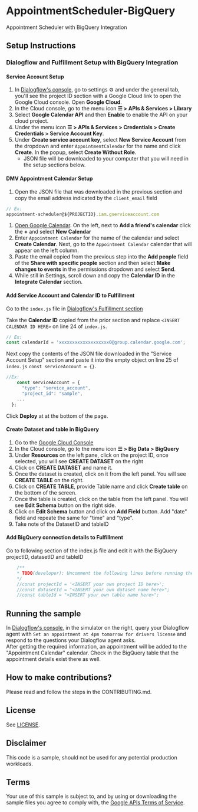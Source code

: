 # AppointmentScheduler-BigQuery
Appointment Scheduler with BigQuery Integration

## Setup Instructions
### Dialogflow and Fulfillment Setup with BigQuery Integration

#### Service Account Setup
1. In [Dialogflow's console](https://console.dialogflow.com), go to settings ⚙ and under the general tab, you'll see the project ID section with a Google Cloud link to open the Google Cloud console. Open **Google Cloud**.
1. In the Cloud console, go to the menu icon **☰ > APIs & Services > Library**
1. Select **Google Calendar API** and then **Enable** to enable the API on your cloud project.
1. Under the menu icon **☰ > APIs & Services > Credentials > Create Credentials > Service Account Key**.
1. Under **Create service account key**, select **New Service Account** from the dropdown and enter `AppointmentCalendar` for the name and click **Create**. In the popup, select **Create Without Role**.
    + JSON file will be downloaded to your computer that you will need in the setup sections below.

#### DMV Appointment Calendar Setup
1. Open the JSON file that was downloaded in the previous section and copy the email address indicated by the `client_email` field
```js 
// Ex:
appointment-scheduler@${PROJECTID}.iam.gserviceaccount.com
```
1. [Open Google Calendar](https://calendar.google.com). On the left, next to **Add a friend's calendar** click the **+** and select **New Calendar**
1. Enter `Appointment Calendar` for the name of the calendar and select **Create Calendar**. Next, go to the `Appointment Calendar` calendar that will appear on the left column.
1. Paste the email copied from the previous step into the **Add people** field of the **Share with specific people** section and then select **Make changes to events** in the permissions dropdown and select **Send**.
1. While still in Settings, scroll down and copy the **Calendar ID** in the **Integrate Calendar** section.

#### Add Service Account and Calendar ID to Fulfillment
Go to the `index.js` file in [Dialogflow's Fulfillment section](https://console.dialogflow.com/api-client/#/agent//fulfillment)

Take the **Calendar ID** copied from the prior section and replace `<INSERT CALENDAR ID HERE>` on line 24 of `index.js`.
```js
// Ex:
const calendarId = 'xxxxxxxxxxxxxxxxxxx0@group.calendar.google.com';
```
Next copy the contents of the JSON file downloaded in the "Service Account Setup" section and paste it into the empty object on line 25 of `index.js` `const serviceAccount = {}`.
```js
//Ex:
    const serviceAccount = {
      "type": "service_account",
      "project_id": "sample",
    ...
  };
```
Click **Deploy** at at the bottom of the page.

#### Create Dataset and table in BigQuery
1. Go to the [Google Cloud Console](https://console.cloud.google.com/) 
1. In the Cloud console, go to the menu icon **☰ > Big Data > BigQuery**
1. Under **Resources** on the left pane, click on the project ID, once selected, you will see **CREATE DATASET** on the right 
1. Click on **CREATE DATASET** and name it.
1. Once the dataset is created, click on it from the left panel. You will see **CREATE TABLE** on the right.
1. Click on **CREATE TABLE**, provide Table name and click **Create table** on the bottom of the screen. 
1. Once the table is created, click on the table from the left panel. You will see **Edit Schema** button on the right side. 
1. Click on **Edit Schema** button and click on **Add Field** button. Add "date" field and repeate the same for "time" and "type".
1. Take note of the DatasetID and tableID 

#### Add BigQuery connection details to Fulfillment
Go to following section of the index.js file and edit it with the BigQuery projectID, datasetID and tableID
```js
    /**
    * TODO(developer): Uncomment the following lines before running the sample.
    */
    //const projectId = '<INSERT your own project ID here>'; 
    //const datasetId = "<INSERT your own dataset name here>";
    //const tableId = "<INSERT your own table name here>";
 ```

## Running the sample
In [Dialogflow's console](https://console.dialogflow.com), in the simulator on the right, query your Dialogflow agent with `Set an appointment at 4pm tomorrow for drivers license` and respond to the questions your Dialogflow agent asks.   
After getting the required information, an appointment will be added to the "Appointment Calendar" calendar. 
Check in the BigQuery table that the appointment details exist there as well.

## How to make contributions?
Please read and follow the steps in the CONTRIBUTING.md.

## License
See [LICENSE](LICENSE).

## Disclaimer
This code is a sample, should not be used for any potential production workloads.

## Terms
Your use of this sample is subject to, and by using or downloading the sample files you agree to comply with, the [Google APIs Terms of Service](https://developers.google.com/terms/).
